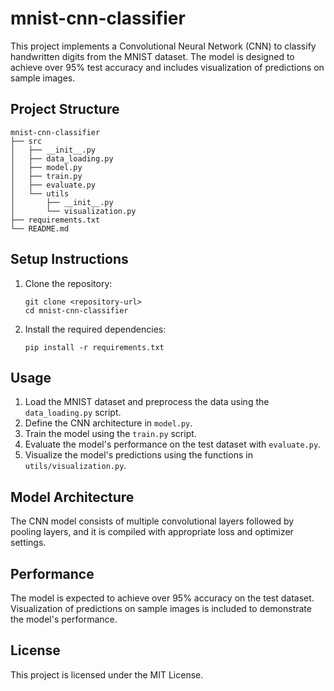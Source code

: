 # mnist-cnn-classifier

This project implements a Convolutional Neural Network (CNN) to classify handwritten digits from the MNIST dataset. The model is designed to achieve over 95% test accuracy and includes visualization of predictions on sample images.

## Project Structure

```
mnist-cnn-classifier
├── src
│   ├── __init__.py
│   ├── data_loading.py
│   ├── model.py
│   ├── train.py
│   ├── evaluate.py
│   └── utils
│       ├── __init__.py
│       └── visualization.py
├── requirements.txt
└── README.md
```

## Setup Instructions

1. Clone the repository:
   ```
   git clone <repository-url>
   cd mnist-cnn-classifier
   ```

2. Install the required dependencies:
   ```
   pip install -r requirements.txt
   ```

## Usage

1. Load the MNIST dataset and preprocess the data using the `data_loading.py` script.
2. Define the CNN architecture in `model.py`.
3. Train the model using the `train.py` script.
4. Evaluate the model's performance on the test dataset with `evaluate.py`.
5. Visualize the model's predictions using the functions in `utils/visualization.py`.

## Model Architecture

The CNN model consists of multiple convolutional layers followed by pooling layers, and it is compiled with appropriate loss and optimizer settings.

## Performance

The model is expected to achieve over 95% accuracy on the test dataset. Visualization of predictions on sample images is included to demonstrate the model's performance.

## License

This project is licensed under the MIT License.
